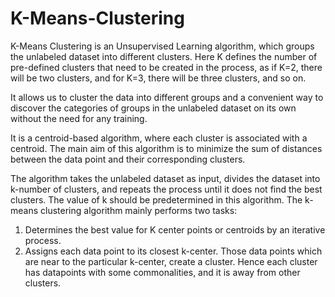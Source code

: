 # K-Means-Clustering
K-Means Clustering is an Unsupervised Learning algorithm, which groups the unlabeled dataset into different clusters. Here K defines the number of pre-defined clusters that need to be created in the process, as if K=2, there will be two clusters, and for K=3, there will be three clusters, and so on.

It allows us to cluster the data into different groups and a convenient way to discover the categories of groups in the unlabeled dataset on its own without the need for any training.

It is a centroid-based algorithm, where each cluster is associated with a centroid. The main aim of this algorithm is to minimize the sum of distances between the data point and their corresponding clusters.

The algorithm takes the unlabeled dataset as input, divides the dataset into k-number of clusters, and repeats the process until it does not find the best clusters. The value of k should be predetermined in this algorithm.
The k-means clustering algorithm mainly performs two tasks:

1. Determines the best value for K center points or centroids by an iterative process.
2. Assigns each data point to its closest k-center. Those data points which are near to the particular k-center, create a cluster.
Hence each cluster has datapoints with some commonalities, and it is away from other clusters.
